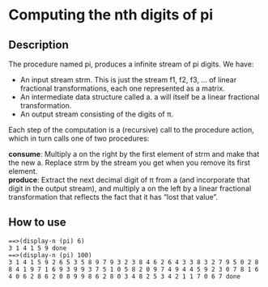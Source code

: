 # Computing the nth digits of pi

## Description
The procedure named pi, produces a infinite stream of pi digits.
We have:
<ul>
<li> An input stream strm. This is just the stream f1, f2, f3, ... of linear fractional transformations, each one represented as a matrix.
  </li>
<li>An intermediate data structure called a. a will itself be a linear fractional transformation.
  </li>
<li> An output stream consisting of the digits of π.
  </li>
</ul>

Each step of the computation is a (recursive) call to the procedure action, which in turn calls one of two procedures:
<br>

**consume**: Multiply a on the right by the first element of strm and make that the new a. Replace strm by the stream you get when you  remove its first element.
<br>
**produce**: Extract the next decimal digit of π from a (and incorporate that digit in the output stream), and multiply a on the left by a linear fractional transformation that reflects the fact that it has “lost that value”.

## How to use
```
==>(display-n (pi) 6)
3 1 4 1 5 9 done
==>(display-n (pi) 100)
3 1 4 1 5 9 2 6 5 3 5 8 9 7 9 3 2 3 8 4 6 2 6 4 3 3 8 3 2 7 9 5 0 2 8 8 4 1 9 7 1 6 9 3 9 9 3 7 5 1 0 5 8 2 0 9 7 4 9 4 4 5 9 2 3 0 7 8 1 6 4 0 6 2 8 6 2 0 8 9 9 8 6 2 8 0 3 4 8 2 5 3 4 2 1 1 7 0 6 7 done
```
